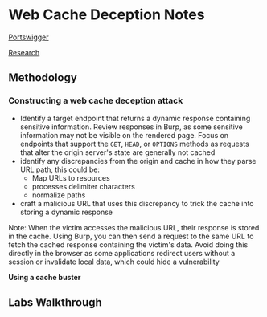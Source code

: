 # Web Cache Deception Notes

[Portswigger](https://portswigger.net/web-security/web-cache-deception)

[Research](https://portswigger.net/research/gotta-cache-em-all)

## Methodology

### Constructing a web cache deception attack

- Identify a target endpoint that returns a dynamic response containing sensitive information. Review responses in Burp, as some sensitive information may not be visible on the rendered page. Focus on endpoints that support the `GET`, `HEAD`, or `OPTIONS` methods as requests that alter the origin server's state are generally not cached
- identify any discrepancies from the origin and cache in how they parse URL path, this could be:
  - Map URLs to resources
  - processes delimiter characters
  - normalize paths
- craft a malicious URL that uses this discrepancy to trick the cache into storing a dynamic response

Note: When the victim accesses the malicious URL, their response is stored in the cache. Using Burp, you can then send a request to the same URL to fetch the cached response containing the victim's data. Avoid doing this directly in the browser as some applications redirect users without a session or invalidate local data, which could hide a vulnerability
 
**Using a cache buster**







## Labs Walkthrough
